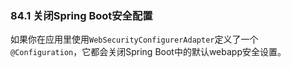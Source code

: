 ### 84.1 关闭Spring Boot安全配置

如果你在应用里使用`WebSecurityConfigurerAdapter`定义了一个`@Configuration`，它都会关闭Spring Boot中的默认webapp安全设置。
